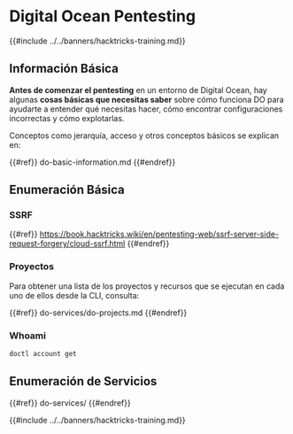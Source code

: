 # Digital Ocean Pentesting

{{#include ../../banners/hacktricks-training.md}}

## Información Básica

**Antes de comenzar el pentesting** en un entorno de Digital Ocean, hay algunas **cosas básicas que necesitas saber** sobre cómo funciona DO para ayudarte a entender qué necesitas hacer, cómo encontrar configuraciones incorrectas y cómo explotarlas.

Conceptos como jerarquía, acceso y otros conceptos básicos se explican en:

{{#ref}}
do-basic-information.md
{{#endref}}

## Enumeración Básica

### SSRF

{{#ref}}
https://book.hacktricks.wiki/en/pentesting-web/ssrf-server-side-request-forgery/cloud-ssrf.html
{{#endref}}

### Proyectos

Para obtener una lista de los proyectos y recursos que se ejecutan en cada uno de ellos desde la CLI, consulta:

{{#ref}}
do-services/do-projects.md
{{#endref}}

### Whoami
```bash
doctl account get
```
## Enumeración de Servicios

{{#ref}}
do-services/
{{#endref}}

{{#include ../../banners/hacktricks-training.md}}
